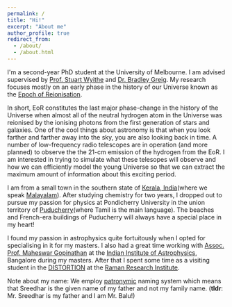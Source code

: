 ```yaml
---
permalink: /
title: "Hi!"
excerpt: "About me"
author_profile: true
redirect_from: 
  - /about/
  - /about.html
---
```


I'm a second-year PhD student at the University of Melbourne. I am advised  supervised by [Prof. Stuart Wyithe](https://blogs.unimelb.edu.au/stuart-wyithe/) and [Dr. Bradley Greig](https://findanexpert.unimelb.edu.au/profile/195326-bradley-greig). My research focuses mostly on an early phase in the history of our Universe known as the [Epoch of Reionisation](https://astro.physics.unimelb.edu.au/research/epoch-of-reionisation/).

In short, EoR constitutes the last major phase-change in the history of the Universe when almost all of the neutral hydrogen atom in the Universe was reionised by the ionising photons from the first generation of stars and galaxies. One of the cool things about astronomy is that when you look farther and farther away into the sky, you are also looking back in time. A number of low-frequency radio telescopes are in operation (and more planned) to observe the the 21-cm emission of the hydrogen from the EoR. I am interested in trying to simulate what these telesopes will observe and how we can efficiently model the young Universe so that we can extract the maximum amount of information about this exciting period.

I am from a small town in the southern state of [Kerala, India](https://www.keralatourism.org/kerala-at-a-glance/)(where we speak [Malayalam](https://en.wikipedia.org/wiki/Malayalam)). After studying chemistry for two years, I dropped out to pursue my passion for physics at Pondicherry University in the union territory of [Puducherry](https://www.py.gov.in/history)(where Tamil is the main language). The beaches and French-era buildings of Puducherry will always have a special place in my heart! 

I found my passion in astrophysics quite fortuitously when I opted for specialising in it for my masters. I also had a great time working with [Assoc. Prof. Maheswar Gopinathan](https://www.iiap.res.in/?q=user/541) at the [Indian Institute of Astrophysics](https://www.iiap.res.in/), Bangalore during my masters. After that I spent some time as a visiting student in the [DISTORTION](https://www.rri.res.in/DISTORTION/index.html) at the [Raman Research Institute](https://www.rri.res.in/).

Note about my name: We employ [patronymic](https://en.wikipedia.org/wiki/Patronymic#South_Asia) naming system which means that Sreedhar is the given name of my father and not my family name. (**tldr**: Mr. Sreedhar is my father and I am Mr. Balu!)
